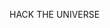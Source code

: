 HACK THE UNIVERSE

<!--
- 👋 Hi, I’m Jahid Hasan.
- 👀 I’m interested in Cyber Security and InfoSec.
- 🌱 I’m currently learning Penetration Testing and Ethical Hacking.
- 💞️ I’m looking to collaborate on any security tools.
- 📫 How to reach me: Email: j.hasan2b7@gmail.com | LinkedIn: linkedin.com/in/jahidhsn99/
--->


<!---
jahidhsn99/jahidhsn99 is a ✨ special ✨ repository because its `README.md` (this file) appears on your GitHub profile.
You can click the Preview link to take a look at your changes.
--->
